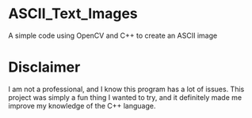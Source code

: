 <h1><a ...section link code />ASCII_Text_Images</h1>
A simple code using OpenCV and C++ to create an ASCII image
<h1><a ...section link code />Disclaimer</h1>
I am not a professional, and I know this program has a lot of issues.
This project was simply a fun thing I wanted to try, and it definitely made me improve my knowledge of the C++ language.

